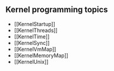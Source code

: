 ## Kernel programming topics ##

 * [[KernelStartup]]
 * [[KernelThreads]]
 * [[KernelTime]]
 * [[KernelSync]]
 * [[KernelVmMap]]
 * [[KernelMemoryMap]]
 * [[KernelUnix]]
